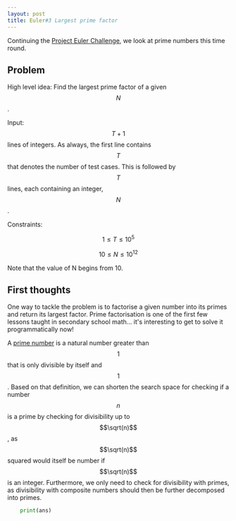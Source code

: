 ```yaml
---
layout: post
title: Euler#3 Largest prime factor
---
```


Continuing the [Project Euler Challenge](https://projecteuler.net/), we look at prime numbers this time round.

## Problem
High level idea: Find the largest prime factor of a given $$N$$.

Input: $$T+1$$ lines of integers. As always, the first line contains $$T$$ that denotes the number of test cases. This is followed by $$T$$ lines, each containing an integer, $$N$$.

Constraints:

$$1 \leq T \leq 10^5$$

$$10 \leq N \leq 10^12$$

Note that the value of N begins from 10.

## First thoughts
One way to tackle the problem is to factorise a given number into its primes and return its largest factor. Prime factorisation is one of the first few lessons taught in secondary school math... it's interesting to get to solve it programmatically now!

A [prime number](https://en.wikipedia.org/wiki/Prime_number) is a natural number greater than $$1$$ that is only divisible by itself and $$1$$. Based on that definition, we can shorten the search space for checking if a number $$n$$ is a prime by checking for divisibility up to $$\sqrt(n)$$, as $$\sqrt(n)$$ squared would itself be number if $$\sqrt(n)$$ is an integer. Furthermore, we only need to check for divisibility with primes, as divisibility with composite numbers should then be further decomposed into primes.

```python
    print(ans)
```
